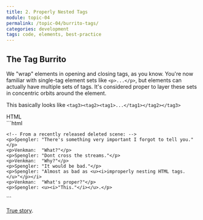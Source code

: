 ```yaml
---
title: 2. Properly Nested Tags
module: topic-04
permalink: /topic-04/burrito-tags/
categories: development
tags: code, elements, best-practice
---
```


<div class="divider-heading"></div>

## The Tag Burrito
We "wrap" elements in opening and closing tags, as you know. You're now familiar with single-tag element sets like `<p>...</p>`, but elements can actually have multiple sets of tags. It's considered proper to layer these sets in concentric orbits around the element.

This basically looks like `<tag3><tag2><tag1>...</tag1></tag2></tag3>`


<div id="code-heading">HTML</div>
```html
<!DOCTYPE html>

<html>
  <body>

    <!-- From a recently released deleted scene: -->
    <p>Spengler: "There's something very important I forgot to tell you."</p>
    <p>Venkman:  "What?"</p>
    <p>Spengler: "Dont cross the streams."</p>
    <p>Venkman:  "Why?"</p>
    <p>Spengler: "It would be bad."</p>
    <p>Spengler: "Almost as bad as <u><i>improperly nesting HTML tags.</u>"</p></i>
    <p>Venkman:  "What's proper?"</p>
    <p>Spengler: <u><i>"This."</i></u>.</p>

  </body>
</html>
```


<p class="img-caption"><a href="https://youtu.be/jyaLZHiJJnE" target="_blank">True story<a/>.<p>

